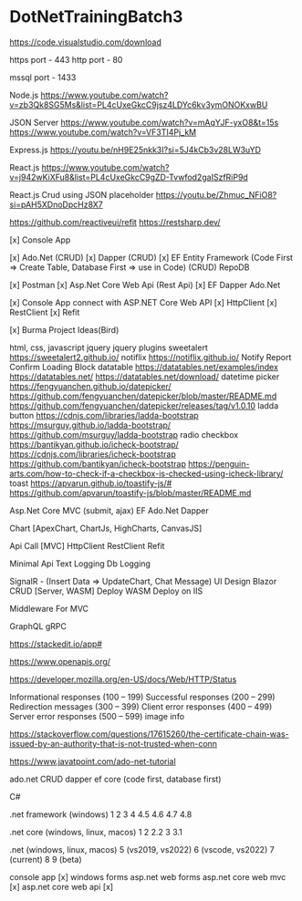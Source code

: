 # DotNetTrainingBatch3

https://code.visualstudio.com/download

https port - 443 http port - 80

mssql port - 1433

Node.js https://www.youtube.com/watch?v=zb3Qk8SG5Ms&list=PL4cUxeGkcC9jsz4LDYc6kv3ymONOKxwBU

JSON Server https://www.youtube.com/watch?v=mAqYJF-yxO8&t=15s https://www.youtube.com/watch?v=VF3TI4Pj_kM

Express.js https://youtu.be/nH9E25nkk3I?si=5J4kCb3v28LW3uYD

React.js https://www.youtube.com/watch?v=j942wKiXFu8&list=PL4cUxeGkcC9gZD-Tvwfod2gaISzfRiP9d

React.js Crud using JSON placeholder https://youtu.be/Zhmuc_NFiO8?si=pAH5XDnoDpcHz8X7

https://github.com/reactiveui/refit https://restsharp.dev/

[x] Console App

[x] Ado.Net (CRUD) [x] Dapper (CRUD) [x] EF Entity Framework (Code First => Create Table, Database First => use in Code) (CRUD) RepoDB

[x] Postman [x] Asp.Net Core Web Api (Rest Api) [x] EF Dapper Ado.Net

[x] Console App connect with ASP.NET Core Web API [x] HttpClient [x] RestClient [x] Refit

[x] Burma Project Ideas(Bird)

html, css, javascript jquery jquery plugins sweetalert https://sweetalert2.github.io/ notiflix https://notiflix.github.io/ Notify Report Confirm Loading Block datatable https://datatables.net/examples/index https://datatables.net/ https://datatables.net/download/ datetime picker https://fengyuanchen.github.io/datepicker/ https://github.com/fengyuanchen/datepicker/blob/master/README.md https://github.com/fengyuanchen/datepicker/releases/tag/v1.0.10 ladda button https://cdnjs.com/libraries/ladda-bootstrap https://msurguy.github.io/ladda-bootstrap/ https://github.com/msurguy/ladda-bootstrap radio checkbox https://bantikyan.github.io/icheck-bootstrap/ https://cdnjs.com/libraries/icheck-bootstrap https://github.com/bantikyan/icheck-bootstrap https://penguin-arts.com/how-to-check-if-a-checkbox-is-checked-using-icheck-library/ toast https://apvarun.github.io/toastify-js/# https://github.com/apvarun/toastify-js/blob/master/README.md

Asp.Net Core MVC (submit, ajax) EF Ado.Net Dapper

Chart [ApexChart, ChartJs, HighCharts, CanvasJS]

Api Call [MVC] HttpClient RestClient Refit

Minimal Api Text Logging Db Logging

SignalR - (Insert Data => UpdateChart, Chat Message) UI Design Blazor CRUD [Server, WASM] Deploy WASM Deploy on IIS

Middleware For MVC

GraphQL gRPC

https://stackedit.io/app#

https://www.openapis.org/

https://developer.mozilla.org/en-US/docs/Web/HTTP/Status

Informational responses (100 – 199)
Successful responses (200 – 299)
Redirection messages (300 – 399)
Client error responses (400 – 499)
Server error responses (500 – 599)
image info

https://stackoverflow.com/questions/17615260/the-certificate-chain-was-issued-by-an-authority-that-is-not-trusted-when-conn

https://www.javatpoint.com/ado-net-tutorial

ado.net CRUD dapper ef core (code first, database first)

C#

.net framework (windows) 1 2 3 4 4.5 4.6 4.7 4.8

.net core (windows, linux, macos) 1 2 2.2 3 3.1

.net (windows, linux, macos) 5 (vs2019, vs2022) 6 (vscode, vs2022) 7 (current) 8 9 (beta)

console app [x]
windows forms
asp.net web forms
asp.net core web mvc [x]
asp.net core web api [x]
